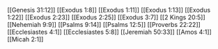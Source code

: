 [[Genesis 31:12]]
[[Exodus 1:8]]
[[Exodus 1:11]]
[[Exodus 1:13]]
[[Exodus 1:22]]
[[Exodus 2:23]]
[[Exodus 2:25]]
[[Exodus 3:7]]
[[2 Kings 20:5]]
[[Nehemiah 9:9]]
[[Psalms 9:14]]
[[Psalms 12:5]]
[[Proverbs 22:22]]
[[Ecclesiastes 4:1]]
[[Ecclesiastes 5:8]]
[[Jeremiah 50:33]]
[[Amos 4:1]]
[[Micah 2:1]]
